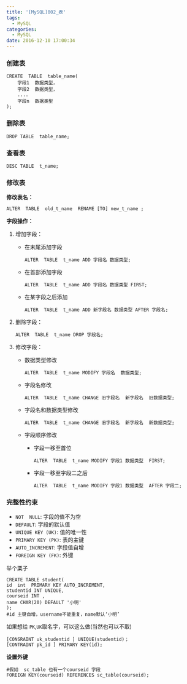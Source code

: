 ```yaml
---
title: '[MySQL]002_表'
tags:
  - MySQL
categories:
  - MySQL
date: 2016-12-10 17:00:34
---
```

### 创建表

    CREATE  TABLE  table_name(
        字段1  数据类型，
		字段2  数据类型，
		....
		字段n  数据类型 
    );



### 删除表

	DROP TABLE  table_name;

### 查看表

	DESC TABLE  t_name;

### 修改表

**修改表名：**

	ALTER  TABLE  old_t_name  RENAME [TO] new_t_name ;



**字段操作：**

1. 增加字段：

	- 在末尾添加字段

		`ALTER  TABLE  t_name ADD 字段名 数据类型;`

	- 在首部添加字段

		`ALTER  TABLE  t_name ADD 字段名 数据类型 FIRST;`

	- 在某字段之后添加

		`ALTER  TABLE  t_name ADD 新字段名 数据类型 AFTER 字段名;`

2. 删除字段：

	`ALTER  TABLE  t_name DROP 字段名;`

3. 修改字段：

	- 数据类型修改

		`ALTER  TABLE  t_name MODIFY 字段名  数据类型;`

	- 字段名修改

		`ALTER  TABLE  t_name CHANGE 旧字段名  新字段名  旧数据类型;`

	- 字段名和数据类型修改

		`ALTER  TABLE  t_name CHANGE 旧字段名  新字段名  新数据类型;`

	- 字段顺序修改

		- 字段一移至首位

			`ALTER  TABLE  t_name MODIFY 字段1 数据类型  FIRST;`

		- 字段一移至字段二之后


			`ALTER  TABLE  t_name MODIFY 字段1 数据类型  AFTER 字段二;`



### 完整性约束


- `NOT  NULL`:  字段的值不为空
- `DEFAULT`:    字段的默认值
- `UNIQUE KEY (UK)`: 值的唯一性
- `PRIMARY KEY (PK)`: 表的主键
- `AUTO_INCREMENT`: 字段值自增
- `FOREIGN KEY (FK)`: 外键


举个栗子

	CREATE TABLE student(
    id  int  PRIMARY KEY AUTO_INCREMENT,
	studentid INT UNIQUE, 
	courseid INT ,
    name CHAR(20) DEFAULT '小明'
    );
	#id 主键自增，username不能重复，name默认‘小明’

如果想给 `PK`,`UK`取名字，可以这么做(当然也可以不取)

	[CONSRAINT uk_studentid ] UNIQUE(studentid)；
	[CONTRAINT pk_id ] PRIMARY KEY(id);


**设置外键**

	#假如  sc_table 也有一个courseid 字段
	FOREIGN KEY(courseid) REFERENCES sc_table(courseid);